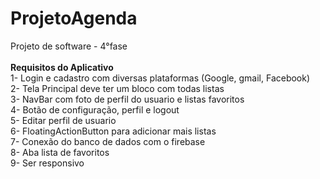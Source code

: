 # ProjetoAgenda

Projeto de software - 4°fase<br>
<br>
<strong>Requisitos do Aplicativo</strong><br>
1- Login e cadastro com diversas plataformas (Google, gmail, Facebook)<br>
2- Tela Principal deve ter um bloco com todas listas<br>
3- NavBar com foto de perfil do usuario e listas favoritos<br>
4- Botão de configuração, perfil e logout<br>
5- Editar perfil de usuario<br>
6- FloatingActionButton para adicionar mais listas<br>
7- Conexão do banco de dados com o firebase<br>
8- Aba lista de favoritos<br>
9- Ser responsivo<br>
